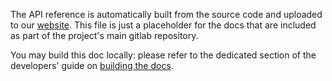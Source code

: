 The API reference is automatically built from the source code and uploaded
to our [website](https://magnet.gitlabpages.inria.fr/declearn/docs/latest/api).
This file is just a placeholder for the docs that are included as part of
the project's main gitlab repository.

You may build this doc locally: please refer to the dedicated section of
the developers' guide on [building the docs](../devs-guide/docs-build.md).
